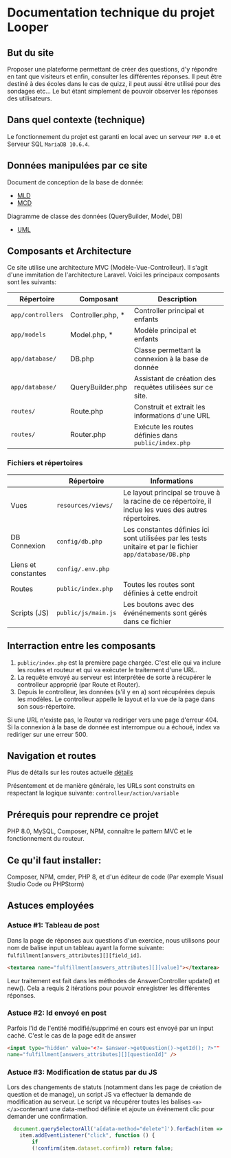 # Documentation technique du projet Looper

## But du site

Proposer une plateforme permettant de créer des questions, d'y répondre en tant que visiteurs et enfin, consulter les
différentes réponses. Il peut être destiné à des écoles dans le cas de quizz, il peut aussi être utilisé pour des
sondages etc... Le but étant simplement de pouvoir observer les réponses des utilisateurs.

## Dans quel contexte (technique)

Le fonctionnement du projet est garanti en local avec un serveur `PHP 8.0` et Serveur SQL `MariaDB 10.6.4`.

## Données manipulées par ce site

Document de conception de la base de donnée:

- [MLD](documentation/conception/db/MLD.PNG)
- [MCD](documentation/conception/db/MCD_CHEN.png)

Diagramme de classe des données (QueryBuilder, Model, DB)

- [UML](documentation/conception/uml/models.PNG)

## Composants et Architecture

Ce site utilise une architecture MVC (Modèle-Vue-Controlleur). Il s'agit d'une immitation de l'architecture Laravel.
Voici les principaux composants sont les suivants:

| Répertoire  | Composant | Description|
|---|---|---|
|`app/controllers`|Controller.php, *|Controller principal et enfants|
|`app/models`|Model.php, *|Modèle principal et enfants|
|`app/database/`|DB.php|Classe permettant la connexion à la base de donnée|
|`app/database/`|QueryBuilder.php|Assistant de création des requêtes utilisées sur ce site.|
|`routes/`|Route.php|Construit et extrait les informations d'une URL|
|`routes/`|Router.php|Exécute les routes définies dans `public/index.php`|

### Fichiers et répertoires

|  | Répertoire|Informations|
|---|---|---|
|Vues|`resources/views/`|Le layout principal se trouve à la racine de ce répertoire, il inclue les vues des autres répertoires.|
|DB Connexion|`config/db.php`|Les constantes définies ici sont utilisées par les tests unitaire et par le fichier `app/database/DB.php`|
|Liens et constantes|`config/.env.php`||
|Routes|`public/index.php`|Toutes les routes sont définies à cette endroit|
|Scripts (JS)|`public/js/main.js`|Les boutons avec des événénements sont gérés dans ce fichier|

## Interraction entre les composants

1) `public/index.php` est la première page chargée. C'est elle qui va inclure les routes et routeur et qui va exécuter
   le traitement d'une URL.
2) La requête envoyé au serveur est interprétée de sorte à récupérer le controlleur approprié (par Route et Router).
3) Depuis le controlleur, les données (s'il y en a) sont récupérées depuis les modèles. Le controlleur appelle le layout
   et la vue de la page dans son sous-répertoire.

Si une URL n'existe pas, le Router va rediriger vers une page d'erreur 404. Si la connexion à la base de donnée est
interrompue ou a échoué, index va rediriger sur une erreur 500.

## Navigation et routes

Plus de détails sur les routes actuelle [détails](documentation/technical/projectRoutes.md)

Présentement et de manière générale, les URLs sont construits en respectant la logique suivante:
`controlleur/action/variable`

## Prérequis pour reprendre ce projet

PHP 8.0, MySQL, Composer, NPM, connaître le pattern MVC et le fonctionnement du routeur.

## Ce qu'il faut installer:

Composer, NPM, cmder, PHP 8, et d'un éditeur de code (Par exemple Visual Studio Code ou PHPStorm)

## Astuces employées

### Astuce #1: Tableau de post

Dans la page de réponses aux questions d'un exercice, nous utilisons pour nom de balise input un tableau ayant la forme
suivante: `fulfillment[answers_attributes][][field_id]`.

```html
<textarea name="fulfillment[answers_attributes][][value]"></textarea>
```

Leur traitement est fait dans les méthodes de AnswerController update() et new(). Cela a requis 2 itérations pour
pouvoir enregistrer les différentes réponses.

### Astuce #2: Id envoyé en post

Parfois l'id de l'entité modifié/supprimé en cours est envoyé par un input caché. C'est le cas de la page edit de answer

```HTML
<input type="hidden" value="<?= $answer->getQuestion()->getId(); ?>""
name="fulfillment[answers_attributes][][questionId]" />
```

### Astuce #3: Modification de status par du JS

Lors des changements de statuts (notamment dans les page de création de question et de manage), un script JS va
effectuer la demande de modification au serveur. Le script va récupérer toutes les balises `<a></a>`contenant une
data-method définie et ajoute un événement clic pour demander une confirmation.

```javascript
  document.querySelectorAll('a[data-method="delete"]').forEach(item => {
    item.addEventListener("click", function () {
        if
        (!confirm(item.dataset.confirm)) return false;
   ```
